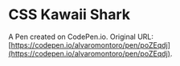 # CSS Kawaii Shark

A Pen created on CodePen.io. Original URL: [https://codepen.io/alvaromontoro/pen/poZEqdj](https://codepen.io/alvaromontoro/pen/poZEqdj).

